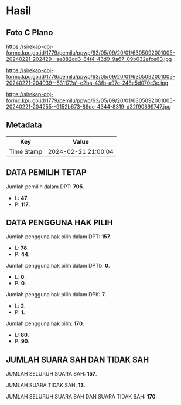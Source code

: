 # Hasil

## Foto C Plano

https://sirekap-obj-formc.kpu.go.id/1779/pemilu/ppwp/63/05/09/20/01/6305092001005-20240221-202429--ae882cd3-84f4-43d9-9a67-09b032efce60.jpg

https://sirekap-obj-formc.kpu.go.id/1779/pemilu/ppwp/63/05/09/20/01/6305092001005-20240221-204039--531172a1-c2ba-43fb-a97c-248e5d070c3e.jpg

https://sirekap-obj-formc.kpu.go.id/1779/pemilu/ppwp/63/05/09/20/01/6305092001005-20240221-204255--9152b673-89dc-4344-8319-d32f90899747.jpg


## Metadata

| Key        | Value               |
| ---------- | ------------------- |
| Time Stamp | 2024-02-21 21:00:04 |


## DATA PEMILIH TETAP

Jumlah pemilih dalam DPT: **705**.
 * L: **47**.
 * P: **117**.

## DATA PENGGUNA HAK PILIH

Jumlah pengguna hak pilih dalam DPT: **157**.
 * L: **78**.
 * P: **44**.

Jumlah pengguna hak pilih dalam DPTb: **0**.
 * L: **0**.
 * P: **0**.

Jumlah pengguna hak pilih dalam DPK: **7**.
 * L: **2**.
 * P: **1**.

Jumlah pengguna hak pilih: **170**.
 * L: **80**.
 * P: **90**.

## JUMLAH SUARA SAH DAN TIDAK SAH

JUMLAH SELURUH SUARA SAH: **157**.

JUMLAH SUARA TIDAK SAH: **13**.

JUMLAH SELURUH SUARA SAH DAN SUARA TIDAK SAH: **170**.



